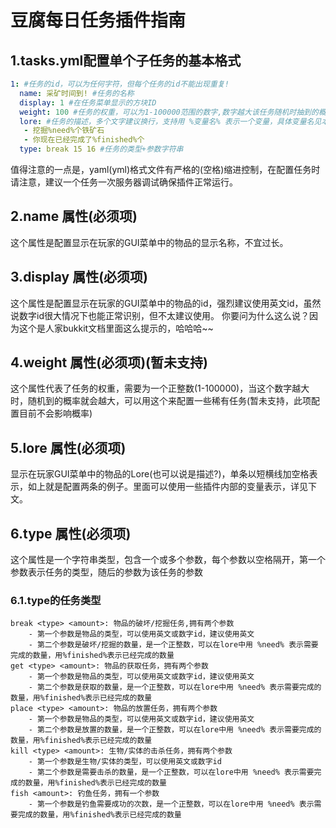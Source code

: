 # 豆腐每日任务插件指南

## 1.tasks.yml配置单个子任务的基本格式

```yaml
1: #任务的id，可以为任何字符，但每个任务的id不能出现重复!
  name: 采矿时间到! #任务的名称
  display: 1 #在任务菜单显示的方块ID
  weight: 100 #任务的权重，可以为1-100000范围的数字,数字越大该任务随机时抽到的概率就会越大(暂未支持，所以填了概率仍然不会变，后续会支持)
  lore: #任务的描述，多个文字建议换行，支持用 %变量名% 表示一个变量，具体变量名见本插件说明
   - 挖掘%need%个铁矿石
   - 你现在已经完成了%finished%个
  type: break 15 16 #任务的类型+参数字符串
```
值得注意的一点是，yaml(yml)格式文件有严格的(空格)缩进控制，在配置任务时请注意，建议一个任务一次服务器调试确保插件正常运行。
## 2.name 属性(必须项)
这个属性是配置显示在玩家的GUI菜单中的物品的显示名称，不宜过长。
## 3.display 属性(必须项)
这个属性是配置显示在玩家的GUI菜单中的物品的id，强烈建议使用英文id，虽然说数字id很大情况下也能正常识别，但不太建议使用。
你要问为什么这么说？因为这个是人家bukkit文档里面这么提示的，哈哈哈~~
## 4.weight 属性(必须项)(暂未支持)
这个属性代表了任务的权重，需要为一个正整数(1-100000)，当这个数字越大时，随机到的概率就会越大，可以用这个来配置一些稀有任务(暂未支持，此项配置目前不会影响概率)
## 5.lore 属性(必须项)
显示在玩家GUI菜单中的物品的Lore(也可以说是描述?)，单条以短横线加空格表示，如上就是配置两条的例子。里面可以使用一些插件内部的变量表示，详见下文。
## 6.type 属性(必须项)
这个属性是一个字符串类型，包含一个或多个参数，每个参数以空格隔开，第一个参数表示任务的类型，随后的参数为该任务的参数
### 6.1.type的任务类型
    break <type> <amount>: 物品的破坏/挖掘任务,拥有两个参数
        - 第一个参数是物品的类型，可以使用英文或数字id，建议使用英文
        - 第二个参数是破坏/挖掘的数量，是一个正整数，可以在lore中用 %need% 表示需要完成的数量，用%finished%表示已经完成的数量
    get <type> <amount>: 物品的获取任务，拥有两个参数
        - 第一个参数是物品的类型，可以使用英文或数字id，建议使用英文
        - 第二个参数是获取的数量，是一个正整数，可以在lore中用 %need% 表示需要完成的数量，用%finished%表示已经完成的数量
    place <type> <amount>: 物品的放置任务，拥有两个参数
        - 第一个参数是物品的类型，可以使用英文或数字id，建议使用英文
        - 第二个参数是放置的数量，是一个正整数，可以在lore中用 %need% 表示需要完成的数量，用%finished%表示已经完成的数量
    kill <type> <amount>: 生物/实体的击杀任务，拥有两个参数
        - 第一个参数是生物/实体的类型，可以使用英文或数字id
        - 第二个参数是需要击杀的数量，是一个正整数，可以在lore中用 %need% 表示需要完成的数量，用%finished%表示已经完成的数量
    fish <amount>: 钓鱼任务，拥有一个参数
        - 第一个参数是钓鱼需要成功的次数，是一个正整数，可以在lore中用 %need% 表示需要完成的数量，用%finished%表示已经完成的数量
    